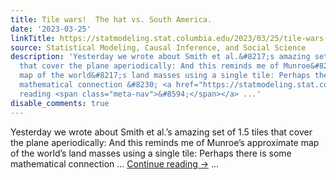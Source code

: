 ```yaml
---
title: Tile wars!  The hat vs. South America.
date: '2023-03-25'
linkTitle: https://statmodeling.stat.columbia.edu/2023/03/25/tile-wars-the-hat-vs-south-america/
source: Statistical Modeling, Causal Inference, and Social Science
description: 'Yesterday we wrote about Smith et al.&#8217;s amazing set of 1.5 tiles
  that cover the plane aperiodically: And this reminds me of Munroe&#8217;s approximate
  map of the world&#8217;s land masses using a single tile: Perhaps there is some
  mathematical connection &#8230; <a href="https://statmodeling.stat.columbia.edu/2023/03/25/tile-wars-the-hat-vs-south-america/">Continue
  reading <span class="meta-nav">&#8594;</span></a> ...'
disable_comments: true
---
```

Yesterday we wrote about Smith et al.&#8217;s amazing set of 1.5 tiles that cover the plane aperiodically: And this reminds me of Munroe&#8217;s approximate map of the world&#8217;s land masses using a single tile: Perhaps there is some mathematical connection &#8230; <a href="https://statmodeling.stat.columbia.edu/2023/03/25/tile-wars-the-hat-vs-south-america/">Continue reading <span class="meta-nav">&#8594;</span></a> ...